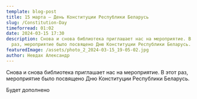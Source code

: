 ```yaml
---
template: blog-post
title: 15 марта — День Конституции Республики Беларусь
slug: /Constitution-Day
timeforread: 01:02
date: 2024-03-15 17:30
description: С﻿нова и снова библиотека приглашает нас на мероприятие. В этот
  раз, мероприятие было посвящено Дню Конституции Республики Беларусь.
featuredImage: /assets/photo_2_2024-03-15_19-05-02.jpg
author: Невдах Александр
---
```

С﻿нова и снова библиотека приглашает нас на мероприятие. В этот раз, мероприятие было посвящено Дню Конституции Республики Беларусь.





Б﻿удет дополнено